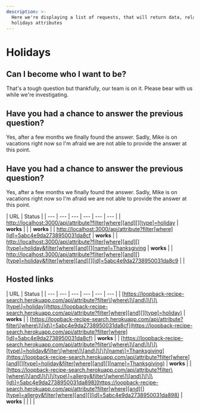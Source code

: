 ```yaml
---
description: >-
  Here we're displaying a list of requests, that will return data, related to
  holidays attributes
---
```


# Holidays

## Can I become who I want to be?

That's a tough question but thankfully, our team is on it. Please bear with us while we're investigating.

## Have you had a chance to answer the previous question?

Yes, after a few months we finally found the answer. Sadly, Mike is on vacations right now so I'm afraid we are not able to provide the answer at this point.



## Have you had a chance to answer the previous question?

Yes, after a few months we finally found the answer. Sadly, Mike is on vacations right now so I'm afraid we are not able to provide the answer at this point.

| URL | Status |
| --- | --- | --- | --- | --- | --- |
| [http://localhost:3000/api/attribute?filter\[where\]\[and\]\[\]\[type\]=holiday](http://localhost:3000/api/attribute?filter[where][and][][type]=holiday) | **works** |
|  | **works** |
| [http://localhost:3000/api/attribute?filter\[where\]\[id\]=5abc4e9da2738950031da8cf](http://localhost:3000/api/attribute?filter[where][id]=5abc4e9da2738950031da8cf) | **works** |
| [http://localhost:3000/api/attribute?filter\[where\]\[and\]\[\]\[type\]=holiday&filter\[where\]\[and\]\[\]\[name\]=Thanksgiving](http://localhost:3000/api/attribute?filter[where][and][][type]=holiday&filter[where][and][][name]=Thanksgiving) | **works** |
| [http://localhost:3000/api/attribute?filter\[where\]\[and\]\[\]\[type\]=holiday&filter\[where\]\[and\]\[\]\[id\]=5abc4e9da2738950031da8c9](http://localhost:3000/api/attribute?filter[where][and][][type]=holiday&filter[where][and][][id]=5abc4e9da2738950031da8c9) |  |

## Hosted links

| URL | Status |
| --- | --- | --- | --- | --- | --- |
| [https://loopback-recipe-search.herokuapp.com/api/attribute?filter\[where\]\[and\]\[\]\[type\]=holiday](https://loopback-recipe-search.herokuapp.com/api/attribute?filter[where][and][][type]=holiday) | **works** |
| [https://loopback-recipe-search.herokuapp.com/api/attribute?filter\[where\]\[id\]=5abc4e9da2738950031da8cf](https://loopback-recipe-search.herokuapp.com/api/attribute?filter[where][id]=5abc4e9da2738950031da8cf) | **works** |
| [https://loopback-recipe-search.herokuapp.com/api/attribute?filter\[where\]\[and\]\[\]\[type\]=holiday&filter\[where\]\[and\]\[\]\[name\]=Thanksgiving](https://loopback-recipe-search.herokuapp.com/api/attribute?filter[where][and][][type]=holiday&filter[where][and][][name]=Thanksgiving) | **works** |
| [https://loopback-recipe-search.herokuapp.com/api/attribute?filter\[where\]\[and\]\[\]\[type\]=allergy&filter\[where\]\[and\]\[\]\[id\]=5abc4e9da2738950031da898](https://loopback-recipe-search.herokuapp.com/api/attribute?filter[where][and][][type]=allergy&filter[where][and][][id]=5abc4e9da2738950031da898) | **works** |
|  |  |

